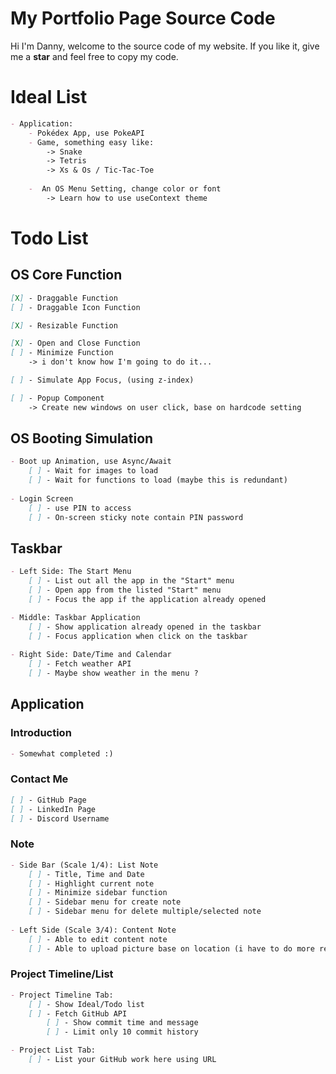 # My Portfolio Page Source Code
Hi I'm Danny, welcome to the source code of my website. 
If you like it, give me a **star** and feel free to copy my code.

# Ideal List
```markdown
- Application: 
    - Pokédex App, use PokeAPI
    - Game, something easy like:
        -> Snake
        -> Tetris
        -> Xs & Os / Tic-Tac-Toe
      
    -  An OS Menu Setting, change color or font
        -> Learn how to use useContext theme

```

# Todo List
## OS Core Function
```markdown
[X] - Draggable Function
[ ] - Draggable Icon Function

[X] - Resizable Function

[X] - Open and Close Function
[ ] - Minimize Function 
    -> i don't know how I'm going to do it...

[ ] - Simulate App Focus, (using z-index)

[ ] - Popup Component
    -> Create new windows on user click, base on hardcode setting 
```
## OS Booting Simulation
```markdown
- Boot up Animation, use Async/Await
    [ ] - Wait for images to load
    [ ] - Wait for functions to load (maybe this is redundant)
    
- Login Screen
    [ ] - use PIN to access 
    [ ] - On-screen sticky note contain PIN password
```

## Taskbar
```markdown
- Left Side: The Start Menu
    [ ] - List out all the app in the "Start" menu 
    [ ] - Open app from the listed "Start" menu
    [ ] - Focus the app if the application already opened

- Middle: Taskbar Application
    [ ] - Show application already opened in the taskbar
    [ ] - Focus application when click on the taskbar
  
- Right Side: Date/Time and Calendar
    [ ] - Fetch weather API
    [ ] - Maybe show weather in the menu ?
```

## Application
### Introduction
```markdown
- Somewhat completed :)
```

### Contact Me
```markdown
[ ] - GitHub Page
[ ] - LinkedIn Page
[ ] - Discord Username
```

### Note
```markdown
- Side Bar (Scale 1/4): List Note
    [ ] - Title, Time and Date
    [ ] - Highlight current note
    [ ] - Minimize sidebar function
    [ ] - Sidebar menu for create note
    [ ] - Sidebar menu for delete multiple/selected note
  
- Left Side (Scale 3/4): Content Note
    [ ] - Able to edit content note
    [ ] - Able to upload picture base on location (i have to do more research of this)
```

### Project Timeline/List
```markdown
- Project Timeline Tab:
    [ ] - Show Ideal/Todo list
    [ ] - Fetch GitHub API 
        [ ] - Show commit time and message
        [ ] - Limit only 10 commit history

- Project List Tab:
    [ ] - List your GitHub work here using URL
```
